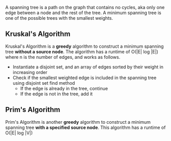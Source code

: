 A spanning tree is a path on the graph that contains no cycles, aka only one edge between a node and the rest of the tree. A minimum spanning tree is one of the possible trees with the smallest weights.
## Kruskal's Algorithm
Kruskal's Algorithm is a **greedy** algorithm to construct a minimum spanning tree **without a source node**. The algorithm has a runtime of O(|E| log |E|) where n is the number of edges, and works as follows.
- Instantiate a disjoint set, and an array of edges sorted by their weight in increasing order
- Check if the smallest weighted edge is included in the spanning tree using disjoint set find method
	- If the edge is already in the tree, continue
	- If the edge is not in the tree, add it
## Prim's Algorithm
Prim's Algorithm is another **greedy** algorithm to construct a minimum spanning tree **with a specified source node**. This algorithm has a runtime of O(|E| log |V|)
